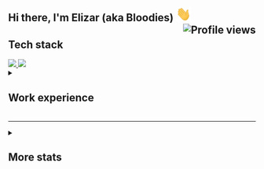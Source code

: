<h2>
     Hi there, I'm Elizar (aka Bloodies) <img width="30px" height="30" src="https://github.com/Bloodies/Bloodies/blob/Bloodies/resources/Hi.gif" /> <img align="right" src="https://gpvc.arturio.dev/Bloodies" alt="Profile views">
</h2>

## <!-- 🛠 &nbsp; -->Tech stack

<div align="left">
     <a href="https://github.com/Bloodies">
          <img width="49.5%" src="https://github-readme-stats.vercel.app/api?username=Bloodies&hide_title=true&hide_border=true&show_icons=true&include_all_commits=true&count_private=true&bg_color=-20,0D1117,002137&title_color=FFFFFF&text_color=FFFFFF&icon_color=79FF97&theme=graywhite&disable_animations=false">
          <img width="49.5%" src="https://github-readme-stats.vercel.app/api/top-langs?username=Bloodies&hide_title=true&hide_border=true&show_icons=true&bg_color=20,002137,0D1117&title_color=FFFFFF&text_color=FFFFFF&icon_color=FFFFFF&theme=graywhite&layout=compact">
     <!-- color stack (git-dark-0D1117) (git-to-cream-0D1117-907578) (blue-to-viol-21D4FD-B721FF) -->
     </a>
</div>

<details>
     <summary> 
          <h2>
               <p>Work experience</p>
          </h2>
     </summary>
     <h3>RigIntel</h2>
     <p>Position: Python back-end-developer</p>
     <p>Technology stack:</p>
     <p>Python, PostgreSQL, MongoDB, SQL, HTML5, JavaScript, React, .ssh, Git, fast-api, Flask, HTML, ant design, Английский язык, JSON API, Rest-api, Sqlalchemy, Redis, jwt, async, Асинхронное программирование, разработка нагруженных систем, CSS, Адаптивная верстка, WebSocket, Клиент-серверная разработка, API, telegram, aio, aiohttp</p>
     <p>15.06.2021 - по настоящий момент</p>
</details>

______

<details>
     <summary>
          <h2>
               More stats
          </h2>
     </summary>
     <a align="center" href="https://github.com/Bloodies">
          <img width="100%" src="http://github-readme-streak-stats.herokuapp.com?user=Bloodies&theme=graywhite&hide_border=true&date_format=j%20M%5B%20Y%5D&background=0D1117&currStreakNum=79FF97&ring=002137&sideNums=79FF97&dates=FFFFFF&sideLabels=FFFFFF&fire=79FF97&currStreakLabel=FFFFFF">
          <img width="100%" src="https://activity-graph.herokuapp.com/graph?username=Bloodies&hide_title=true&hide_border=true&color=FFFFFF&line=FFFFFF&point=FFFFFF&area_color=79FF97&bg_color=0D1117&area=true&theme=graywhite">
          <!-- <img align="center" src="https://novatorem-kyzbk7wxl-6877sqkj18nrgl96aonlyuwll.vercel.app/api/spotify"> -->
     </a>
</details>

<!-- [![Spotify](https://novatorem-kyzbk7wxl-bardiesel.vercel.app/api/spotify)](https://open.spotify.com/user/31doy22mvycwt43tx6ajtqe7tdtu) -->

<!--
**Bloodies/Bloodies** is a ✨ _special_ ✨ repository because its `README.md` (this file) appears on your GitHub profile.

Here are some ideas to get you started:

- 🔭 I’m currently working on ...
- 🌱 I’m currently learning ...
- 👯 I’m looking to collaborate on ...
- 🤔 I’m looking for help with ...
- 💬 Ask me about ...
- 📫 How to reach me: ...
- 😄 Pronouns: ...
- ⚡ Fun fact: ...
-->
